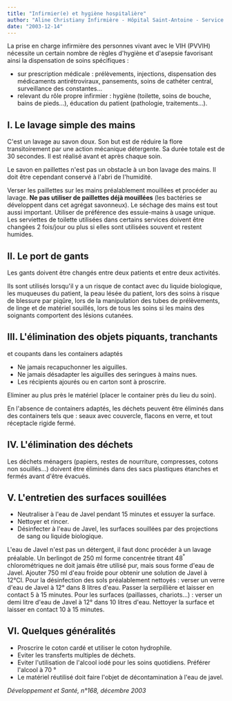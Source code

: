 ```yaml
---
title: "Infirmier(e) et hygiène hospitalière"
author: "Aline Christiany Infirmière - Hôpital Saint-Antoine - Service du Pr. Girard - Maladies infectieuses et tropicales - Paris"
date: "2003-12-14"
---
```


La prise en charge infirmière des personnes vivant avec le VIH (PVVIH) nécessite un certain nombre de règles d'hygiène et d'asepsie favorisant ainsi la dispensation de soins spécifiques :

*   sur prescription médicale : prélèvements, injections, dispensation des médicaments antirétroviraux, pansements, soins de cathéter central, surveillance des constantes...
*   relevant du rôle propre infirmier : hygiène (toilette, soins de bouche, bains de pieds...), éducation du patient (pathologie, traitements...).
## I. Le lavage simple des mains

C'est un lavage au savon doux. Son but est de réduire la flore transitoirement par une action mécanique détergente. Sa durée totale est de 30 secondes. Il est réalisé avant et après chaque soin.

Le savon en paillettes n'est pas un obstacle à un bon lavage des mains. Il doit être cependant conservé à l'abri de l'humidité.

Verser les paillettes sur les mains préalablement mouillées et procéder au lavage. **Ne pas utiliser de paillettes déjà mouillées** (les bactéries se développent dans cet agrégat savonneux). Le séchage des mains est tout aussi important. Utiliser de préférence des essuie-mains à usage unique. Les serviettes de toilette utilisées dans certains services doivent être changées 2 fois/jour ou plus si elles sont utilisées souvent et restent humides.

## II. Le port de gants

Les gants doivent être changés entre deux patients et entre deux activités.

Ils sont utilisés lorsqu'il y a un risque de contact avec du liquide biologique, les muqueuses du patient, la peau lésée du patient, lors des soins à risque de blessure par piqûre, lors de la manipulation des tubes de prélèvements, de linge et de matériel souillés, lors de tous les soins si les mains des soignants comportent des lésions cutanées.

## III. L'élimination des objets piquants, tranchants  
et coupants dans les containers adaptés

*   Ne jamais recapuchonner les aiguilles.
*   Ne jamais désadapter les aiguilles des seringues à mains nues.
*   Les récipients ajourés ou en carton sont à proscrire.

Eliminer au plus près le matériel (placer le container près du lieu du soin).

En l'absence de containers adaptés, les déchets peuvent être éliminés dans des containers tels que : seaux avec couvercle, flacons en verre, et tout réceptacle rigide fermé.

## IV. L'élimination des déchets

Les déchets ménagers (papiers, restes de nourriture, compresses, cotons non souillés...) doivent être éliminés dans des sacs plastiques étanches et fermés avant d'être évacués.

## V. L'entretien des surfaces souillées

*   Neutraliser à l'eau de Javel pendant 15 minutes et essuyer la surface.
*   Nettoyer et rincer.
*   Désinfecter à l'eau de Javel, les surfaces souillées par des projections de sang ou liquide biologique.

L'eau de Javel n'est pas un détergent, il faut donc procéder à un lavage préalable. Un berlingot de 250 ml forme concentrée titrant 48<sup>°</sup> chlorométriques ne doit jamais être utilisé pur, mais sous forme d'eau de Javel. Ajouter 750 ml d'eau froide pour obtenir une solution de Javel à 12°Cl. Pour la désinfection des sols préalablement nettoyés : verser un verre d'eau de Javel à 12° dans 8 litres d'eau. Passer la serpillière et laisser en contact 5 à 15 minutes. Pour les surfaces (paillasses, chariots...) : verser un demi litre d'eau de Javel à 12° dans 10 litres d'eau. Nettoyer la surface et laisser en contact 10 à 15 minutes.

## VI. Quelques généralités

*   Proscrire le coton cardé et utiliser le coton hydrophile.
*   Eviter les transferts multiples de déchets.
*   Eviter l'utilisation de l'alcool iodé pour les soins quotidiens. Préférer l'alcool à 70 °
*   Le matériel réutilisé doit faire l'objet de décontamination à l'eau de javel.

_Développement et Santé, n°168, décembre 2003_
